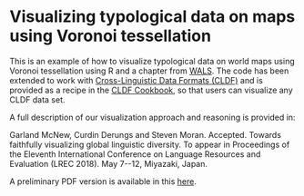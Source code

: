 # Visualizing typological data on maps using Voronoi tessellation

This is an example of how to visualize typological data on world maps using Voronoi tessellation using R and a chapter from [WALS](http://wals.info/). The code has been extended to work with [Cross-Linguistic Data Formats (CLDF)](http://cldf.clld.org/) and is provided as a recipe in the [CLDF Cookbook](https://github.com/cldf/cookbook/tree/master/recipes/cldf_r), so that users can visualize any CLDF data set.

A full description of our visualization approach and reasoning is provided in:

Garland McNew, Curdin Derungs and Steven Moran. Accepted. Towards faithfully visualizing global linguistic diversity. To appear in Proceedings of the Eleventh International Conference on Language Resources and Evaluation (LREC 2018). May 7--12, Miyazaki, Japan.

A preliminary PDF version is available in this [here](https://github.com/bambooforest/visualizing-typology-data/blob/master/McNewDerungsMoran2018.pdf).
